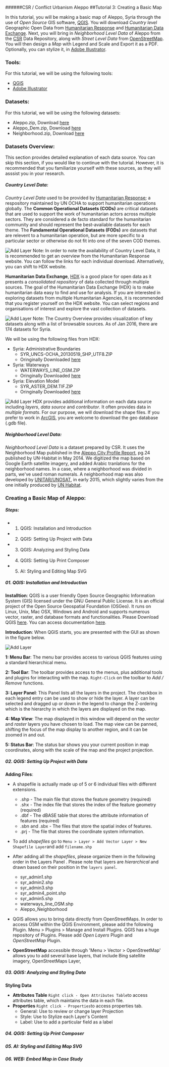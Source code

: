 ######CSR / Conflict Urbanism Aleppo 
##Tutorial 3: Creating a Basic Map

In this tutorial, you will be making a basic map of Aleppo, Syria through the use of *Open Source* GIS software, [QGIS](http://www.qgis.org/en/site/). You will download *Country level* Geographic Open Data from [Humanitarian Response](https://www.humanitarianresponse.info/) and [Humanitarian Data Exchange](https://data.hdx.rwlabs.org/). Next, you will bring in  *Neighborhood Level Data* of Aleppo from the [CSR](http://www.c4sr.columbia.edu/) Data Repository, along with *Street Level Data* from [OpenStreetMap](http://www.openstreetmap.org). You will then design a *Map* with Legend and Scale and Export it as a PDF. Optionally, you can stylize it, in [Adobe Illustrator](http://www.adobe.com/products/illustrator.html). 

### Tools:
For this tutorial, we will be using the following tools:
* [QGIS](http://www.qgis.org/en/site/)
* [Adobe Illustrator](http://www.adobe.com/products/illustrator.html)

### Datasets:
For this tutorial, we will be using the following datasets:
* Aleppo.zip, Download [here](/Tutorials/Tutorial3/Data/Aleppo.zip)
* Aleppo_Dem.zip, Download [here](/Tutorials/Tutorial3/Data/AleppoDem.zip)
* Neighborhood.zip, Download [here](/Tutorials/Tutorial3/Data/Neighborhood.zip)
  
### Datasets Overview:
This section provides detailed explanation of each data source. You can skip this section, if you would like to continue with the tutorial. However, it is recommended that you familiarize yourself with these sources, as they will asssist you in your research.

##### Country Level Data:
*Country Level Data* used to be provided by [Humanitarian Response](https://www.humanitarianresponse.info/en/applications/data); a respository maintained by UN OCHA to support humanitarian operations globally. The **Common Operational Datasets (CODs)** are critical datasets that are used to support the work of humanitarian actors across multiple sectors. They are considered a de facto standard for the humanitarian community and should represent the best-available datasets for each theme. The **Fundamental Operational Datasets (FODs)** are datasets that are relevent to a humanitarian operation, but are more specific to a particular sector or otherwise do not fit into one of the seven COD themes.</br>

![Add Layer](https://cloud.githubusercontent.com/assets/16892784/12637883/b46b94ce-c566-11e5-815b-a84ea83369fa.png)
Note: In order to note the availability of Country Level Data, it is recommended to get an overview from the Humanitarian Response website. You can follow the links for each individual download. Alternatively, you can shift to HDX website. 

**Humanitarian Data Exchange**, [HDX](https://data.hdx.rwlabs.org) is a good place for open data as it presents a *consolidated repository* of data collected through multiple sources. The goal of the Humanitarian Data Exchange (HDX) is to make humanitarian data easy to find and use for analysis. If you are interested in exploring datasets from multiple Humanitarian Agencies, it is recommended that you register yourself on the HDX website. You can select regions and organisations of interest and explore the vast collection of datasets. 

![Add Layer](https://cloud.githubusercontent.com/assets/16892784/12638623/b49177e2-c56c-11e5-9dca-7885710c4bc9.png)
Note: The Country Overview provides visualization of key datasets along with a list of browsable sources. As of Jan 2016, there are 174 datasets for Syria. 

We will be using the following files from HDX:
* Syria: Administrative Boundaries
  * SYR_UNCS-OCHA_20130519_SHP_UTF8.ZIP
  * Oringinally Downloaded [here](https://data.hdx.rwlabs.org/dataset/syrian-arab-republic-administrative-boundaries-populated-places)
* Syria: Waterways
  * WATERWAYS_LINE_OSM.ZIP
  * Oringinally Downloaded [here](https://data.hdx.rwlabs.org/dataset/syrian-arab-republic-water-bodies)
* Syria: Elevation Model
  * SYR_ASTER_DEM.TIF.ZIP
  * Oringinally Downloaded [here](https://data.hdx.rwlabs.org/dataset/syrian-arab-republic-elevation-model)

![Add Layer](https://cloud.githubusercontent.com/assets/16892784/12638628/bfa62092-c56c-11e5-8b71-05effc48373c.png)
HDX provides additional information on each data source including *layers*, *data source* and *contributor*. It often provides data in *multiple formats*. For our purpose, we will download the shape files. If you prefer to work in [ArcGIS](https://www.arcgis.com), you are welcome to download the geo database (.gdb file). 

##### Neighborhood Level Data:
*Neighborhood Level Data* is a dataset prepared by CSR. It uses the Neighborhood Map published in the [Aleppo City Profile Report](http://unhabitat.org/city-profile-aleppo-multi-sector-assessment/), pg.24 published by UN-Habitat in May 2014. We digitized the map based on Google Earth satellite imagery, and added Arabic tranlations for the neighborhood names. In a case, where a neighborhood was divided in parts, we've used roman numerals. A neighborhood map was also developed by [UNITAR/UNOSAT](http://www.unitar.org/unosat/), in early 2015, which slightly varies from the one initially produced by [UN Habitat](http://unhabitat.org/).  

### Creating a Basic Map of Aleppo:

##### Steps:
  * 01. QGIS: Installation and Introduction
  * 02. QGIS: Setting Up Project with Data
  * 03. QGIS: Analyzing and Styling Data
  * 04. QGIS: Setting Up Print Composer
  * 05. AI: Styling and Editing Map SVG

##### 01. QGIS: Installation and Introduction
**Installtion**: 
QGIS is a user friendly Open Source Geographic Information System (GIS) licensed under the GNU General Public License. It is an official project of the Open Source Geospatial Foundation (OSGeo). It runs on Linux, Unix, Mac OSX, Windows and Android and supports numerous vector, raster, and database formats and functionalities. 
Please Download QGIS [here](https://www.qgis.org/en/site/forusers/download.html). You can access documentation [here](http://www.qgis.org/en/docs/index.html).

**Introduction**:
When QGIS starts, you are presented with the GUI as shown in the figure below. 

![Add Layer](https://cloud.githubusercontent.com/assets/16892784/12638635/cfd7830c-c56c-11e5-9eea-ab1ff987107d.png)

**1: Menu Bar**: 
The menu bar provides access to various QGIS features using a standard hierarchical menu.

**2: Tool Bar**: 
The toolbar provides access to the menus, plus additional tools and plugins for interacting with the map. `Right-Click` on the toolbar to *Add / Remove* functions.

**3: Layer Panel**:
This Panel lists all the layers in the project. The checkbox in each legend entry can be used to show or hide the layer. A layer can be selected and dragged up or down in the legend to change the Z-ordering which is the hierarchy in which the layers are displayed on the map.

**4: Map View**:
The map displayed in this window will depend on the *vector* and *raster* layers you have chosen to load. The map view can be panned, shifting the focus of the map display to another region, and it can be zoomed in and out. 

**5: Status Bar**:
The status bar shows you your current position in map coordinates, along with the scale of the map and the project projection. 

##### 02. QGIS: Setting Up Project with Data
**Adding Files**: 
* A shapefile is actually made up of 5 or 6 individual files with different extensions.
  * .shp - The main file that stores the feature geometry (required)
  * .shx - The index file that stores the index of the feature geometry (required)
  * .dbf - The dBASE table that stores the attribute information of features (required)
  * .sbn and .sbx - The files that store the spatial index of features.
  * .prj - The file that stores the coordinate system information.

* To add *shapefiles* go to `Menu > Layer > Add Vector Layer > New Shapefile Layer`and add `filename.shp` 

* After adding all the *shapefiles*, please organize them in the following order in the Layers Panel . Please note that layers are *hierarchical* and drawn based on their position in the `layers panel`.
  * syr_admin1.shp
  * syr_admin2.shp
  * syr_admin3.shp
  * syr_admin4_point.shp
  * syr_admin5.shp
  * waterways_line_OSM.shp
  * Aleppo_Neighborhood

* QGIS allows you to bring data directly from OpenStreetMaps. In order to access OSM within the QGIS Environment, please add the following Plugin. Menu > Plugins > Manage and Install Plugins. QGIS has a huge repository of Plugins. Please add *Open Layers* Plugin and *OpenStreetMap* Plugin. 
* **OpenStreetMap** accessible through 'Menu > Vector > OpenStreetMap' allows you to add several base layers, that include Bing satellite imagery, OpenStreetMaps Layer, 

##### 03. QGIS: Analyzing and Styling Data
**Styling Data**
* **Attributes Table** 
  `Right click - Open Attributes Table`to access attributes table, which maintains the data in each file.
* **Properties**
  `Right click - Properties`to access properties tab. 
    * General: Use to review or change layer Projection 
    * Style: Use to Stylize each Layer's Content
    * Label: Use to add a particular field as a label
  

##### 04. QGIS: Setting Up Print Composer

##### 05. AI: Styling and Editing Map SVG 

##### 06. WEB: Embed Map in Case Study

